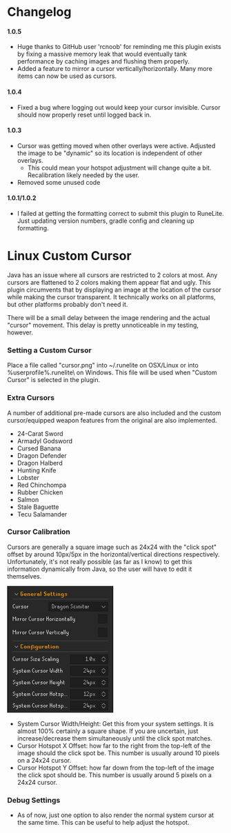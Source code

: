 # Changelog
#### 1.0.5
* Huge thanks to GitHub user 'rcnoob' for reminding me this plugin exists by fixing a massive memory leak that would eventually tank performance by caching images and flushing them properly.
* Added a feature to mirror a cursor vertically/horizontally. Many more items can now be used as cursors.
#### 1.0.4
* Fixed a bug where logging out would keep your cursor invisible. Cursor should now properly reset until logged back in.
#### 1.0.3
* Cursor was getting moved when other overlays were active. Adjusted the image to be "dynamic" so its location is independent of other overlays.
  * This could mean your hotspot adjustment will change quite a bit. Recalibration likely needed by the user.
* Removed some unused code
#### 1.0.1/1.0.2
* I failed at getting the formatting correct to submit this plugin to RuneLite. Just updating version numbers, gradle config and cleaning up formatting.


# Linux Custom Cursor
Java has an issue where all cursors are restricted to 2 colors at most. Any cursors are flattened to 2 colors making 
them appear flat and ugly. This plugin circumvents that by displaying an image at the location of the cursor while 
making the cursor transparent. It technically works on all platforms, but other platforms probably don't need it.

There will be a small delay between the image rendering and the actual "cursor" movement. 
This delay is pretty unnoticeable in my testing, however.

### Setting a Custom Cursor
Place a file called "cursor.png" into ~/.runelite on OSX/Linux or into %userprofile%\.runelite\ on Windows. This file 
will be used when "Custom Cursor" is selected in the plugin.

### Extra Cursors
A number of additional pre-made cursors are also included and the custom cursor/equipped weapon features 
from the original are also implemented.

* 24-Carat Sword
* Armadyl Godsword
* Cursed Banana
* Dragon Defender
* Dragon Halberd
* Hunting Knife
* Lobster
* Red Chinchompa
* Rubber Chicken
* Salmon
* Stale Baguette
* Tecu Salamander

### Cursor Calibration
Cursors are generally a square image such as 24x24 with the "click spot" offset by around 10px/5px 
in the horizontal/vertical directions respectively. Unfortunately, it's not really possible (as far as I know) to get 
this information dynamically from Java, so the user will have to edit it themselves.

![General Settings](src/main/resources/general-settings-readme.png)

* System Cursor Width/Height: Get this from your system settings. It is almost 100% certainly a square shape. If you are uncertain, just increase/decrease them simultaneously until the click spot matches.
* Cursor Hotspot X Offset: how far to the right from the top-left of the image should the click spot be. This number is usually around 10 pixels on a 24x24 cursor.
* Cursor Hotspot Y Offset: how far down from the top-left of the image the click spot should be. This number is usually around 5 pixels on a 24x24 cursor.

### Debug Settings
* As of now, just one option to also render the normal system cursor at the same time. This can be useful to help adjust the hotspot.
